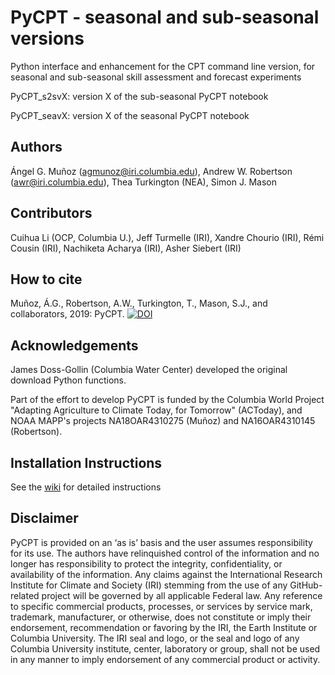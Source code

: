 # PyCPT - seasonal and sub-seasonal versions
Python interface and enhancement for the CPT command line version, for seasonal and sub-seasonal skill assessment and forecast experiments

PyCPT_s2svX: version X of the sub-seasonal PyCPT notebook

PyCPT_seavX: version X of the seasonal PyCPT notebook

## Authors
Ángel G. Muñoz (agmunoz@iri.columbia.edu), Andrew W. Robertson (awr@iri.columbia.edu), Thea Turkington (NEA), Simon J. Mason

## Contributors
Cuihua Li (OCP, Columbia U.), Jeff Turmelle (IRI), Xandre Chourio (IRI), Rémi Cousin (IRI), Nachiketa Acharya (IRI), Asher Siebert (IRI)

## How to cite
Muñoz, Á.G., Robertson, A.W., Turkington, T., Mason, S.J., and collaborators, 2019: PyCPT. [![DOI](https://zenodo.org/badge/142679292.svg)](https://zenodo.org/badge/latestdoi/142679292)

## Acknowledgements
James Doss-Gollin (Columbia Water Center) developed the original download Python functions.

Part of the effort to develop PyCPT is funded by the Columbia World Project "Adapting Agriculture to Climate Today, for Tomorrow" (ACToday), and NOAA MAPP's projects NA18OAR4310275 (Muñoz) and NA16OAR4310145 (Robertson).

## Installation Instructions
See the [wiki](https://github.com/agmunozs/PyCPT/wiki) for detailed instructions

## Disclaimer
PyCPT is provided on an ‘as is’ basis and the user assumes responsibility for its use. The authors have relinquished control of the information and no longer has responsibility to protect the integrity, confidentiality, or availability of the information. Any claims against the International Research Institute for Climate and Society (IRI) stemming from the use of any GitHub-related project will be governed by all applicable Federal law. Any reference to specific commercial products, processes, or services by service mark, trademark, manufacturer, or otherwise, does not constitute or imply their endorsement, recommendation or favoring by the IRI, the Earth Institute or Columbia University. The IRI seal and logo, or the seal and logo of any Columbia University institute, center, laboratory or group, shall not be used in any manner to imply endorsement of any commercial product or activity.

